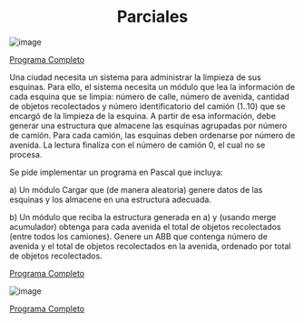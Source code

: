 <h1 align="center"> Parciales </h1>

![image](https://user-images.githubusercontent.com/55964635/139688955-b400c87a-b776-4224-b004-25e4c81d3044.png)

[Programa Completo](https://github.com/Fabian-Martinez1/Taller-de-Programacion/blob/main/Parciales%20Imperativa/Parcial1.pas)


Una ciudad necesita un sistema para administrar la limpieza de sus esquinas. Para ello, el sistema necesita un módulo que lea la información de cada esquina que se limpia: número de calle, número de avenida, cantidad de objetos recolectados y número identificatorio del camión (1..10) que se encargó de la limpieza de la esquina. A partir de esa información, debe generar una estructura que almacene las esquinas agrupadas por número de camión. Para cada camión, las esquinas deben ordenarse por número de avenida. La lectura finaliza con el número de camión 0, el cual no se procesa.

Se pide implementar un programa en Pascal que incluya:


a) Un módulo Cargar que (de manera aleatoria) genere datos de las esquinas y los almacene en una estructura adecuada.

b) Un módulo que reciba la estructura generada en a) y (usando merge acumulador) obtenga para cada avenida el total de objetos recolectados (entre todos los
camiones). Genere un ABB que contenga número de avenida y el total de objetos recolectados en la avenida, ordenado por total de objetos recolectados.

[Programa Completo](https://github.com/Fabian-Martinez1/Taller-de-Programacion/blob/main/Parciales%20Imperativa/ParcialFacha.pas)

![image](https://user-images.githubusercontent.com/55964635/139703862-88f0d90c-7dfe-4b8d-a62e-da9307aeb9e7.png)

[Programa Completo](https://github.com/Fabian-Martinez1/Taller-de-Programacion/blob/main/Parciales%20Imperativa/Parcial11.pas)
